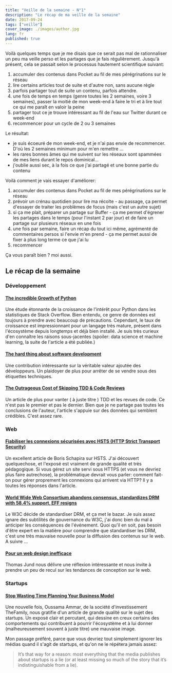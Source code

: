 ```yaml
---
title: "Veille de la semaine - N°1"
description: "Le récap de ma veille de la semaine"
date: 2017-09-24
tags: ["veille"]
cover_image: ./images/author.jpg
lang: fr
published: true
---
```


Voilà quelques temps que je me disais que ce serait pas mal de rationnaliser un peu ma veille perso et les partages que je fais régulièrement. Jusqu'à présent, cela se passait selon le processus hautement scientifique suivant: 

1. accumuler des contenus dans Pocket au fil de mes pérégrinations sur le réseau
2. lire certains articles tout de suite et d'autre non, sans aucune règle
3. parfois partager tout de suite un contenu, parfois attendre.
4. une fois de temps en temps (genre toutes les 2 semaines, voire 3 semaines), passer la moitié de mon week-end à faire le tri et à lire tout ce qui me paraît en valoir la peine
5. partager tout ce je trouve intéressant au fil de l'eau sur Twitter durant ce week-end
6. recommencer pour un cycle de 2 ou 3 semaines

Le résultat:
- je suis écoeuré de mon week-end, et je n'ai pas envie de recommencer. D'où les 2 semaines minimum pour m'en remettre ... 
- les rares bonnes âmes qui me suivent sur les réseaux sont spammées de mes liens durant le repos dominical... 
- j'oublie aussi sec, à la fois ce que j'ai partagé et une bonne partie du contenu

Voilà comment je vais essayer d'améliorer:

1. accumuler des contenus dans Pocket au fil de mes pérégrinations sur le réseau
2. prévoir un crénau quotidien pour lire ma récolte - au passage, ça permet d'essayer de traiter les problèmes de focus (mais c'est un autre sujet)
3. si ça me plait, préparer un partage sur Buffer - ça me permet d'égrener les partages dans le temps (pour l'instant 2 par jour) et de faire un partage sur plusieurs réseaux en une fois
4. une fois par semaine, faire un récap du tout ici même, agrémenté de commentaires persos si l'envie m'en prend - ça me permet aussi de fixer à plus long terme ce que j'ai lu
5. recommencer

Ça vous paraît bien ? moi aussi. 

## Le récap de la semaine

### Développement

#### [The incredible Growth of Python](https://stackoverflow.blog/2017/09/06/incredible-growth-python/)

Une étude étonnante de la croissance de l'intérêt pour Python dans les statistiques de Stack Overflow. Bien entendu, ce genre de données est toujours à prendre avec beaucoup de précautions.
Cependant, le taux de croissance est impressionnant pour un langage très mature, présent dans l'écosystème depuis longtemps et déjà bien installé. Je suis très curieux d'en connaître les raisons sous-jacentes (spoiler: data science et machine learning, la suite de l'article a été publiée.)

#### [The hard thing about software development](https://www.linkedin.com/pulse/hard-thing-software-development-jesse-watson/)

Une contribution intéressante sur la véritable valeur ajoutée des développeurs. Un plaidoyer de plus pour arrêter de se vendre sous des étiquettes techniques.

#### [The Outrageous Cost of Skipping TDD & Code Reviews](https://medium.com/javascript-scene/the-outrageous-cost-of-skipping-tdd-code-reviews-57887064c412)

Un article de plus pour vanter ( à juste titre ) TDD et les revues de code. Ce n'est pas le premier et pas le dernier. Bien que je ne partage pas toutes les conclusions de l'auteur, l'article s'appuie sur des données qui semblent crédibles. C'est assez rare.

### Web 

#### [Fiabiliser les connexions sécurisées avec HSTS (HTTP Strict Transport Security)](https://blog.dareboost.com/fr/2017/09/hsts-fiabiliser-connexions-securisees/)

Un excellent article de Boris Schapira sur HSTS. J'ai découvert quelquechose, et l'exposé est vraiment de grande qualité et très pédagogique. Si vous gérez un site servi sous HTTPS (et vous ne devriez plus faire autrechose), la problématique devrait vous parler: comment fait-on pour gérer proprement les connexions qui arrivent via HTTP? Il y a toutes les réponses dans l'article.

#### [World Wide Web Consortium abandons consensus, standardizes DRM with 58.4% support, EFF resigns](https://boingboing.net/2017/09/18/antifeatures-for-all.html)
 
Le W3C décide de standardiser DRM, et ça met le bazar. Je suis assez ignare des subtilités de gouvernance du W3C, j'ai donc bien du mal à anticiper les conséquences de l'événement. 
Quoi qu'il en soit, pas besoin d'être expert en la matière pour comprendre que standardiser les DRM, c'est une très mauvaise nouvelle pour la diffusion des contenus sur le web. A suivre ...
 
#### [Pour un web design inefficace](http://sacripant.fr/notes/38/pour-un-web-design-inefficace)

Thomas Jund nous délivre une réflexion intéressante et nous invite à prendre un peu de recul sur les tendances de conception sur le web.

### Startups

#### [Stop Wasting Time Planning Your Business Model](https://salon.thefamily.co/stop-wasting-time-planning-your-business-model-50275e8d054b)

Une nouvelle fois, Oussama Ammar, de la société d'investissement TheFamily, nous gratifie d'un article de grande qualité sur le sujet des startups. Un exposé clair et percutant, qui dessine en creux certains des comportements qui contribuent à pourrir l'écosystème et à lui donner (malheureusement souvent à juste titre) une mauvaise image. 

Mon passage préféré, parce que vous devriez tout simplement ignorer les médias quand il s'agit de startups, et qu'on ne le répétera jamais assez:

> It’s that way for a reason: most everything that the media publishes about startups is a lie (or at least missing so much of the story that it’s indistinguishable from a lie).
